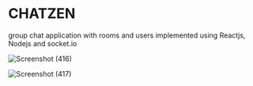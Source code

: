 # CHATZEN
group chat application with rooms and users implemented using Reactjs, Nodejs and socket.io

![Screenshot (416)](https://user-images.githubusercontent.com/61535855/108829812-a670ab00-75ee-11eb-88ea-8331a6a64944.png)

![Screenshot (417)](https://user-images.githubusercontent.com/61535855/108830085-fb142600-75ee-11eb-9bcf-23989472e6b1.png)
